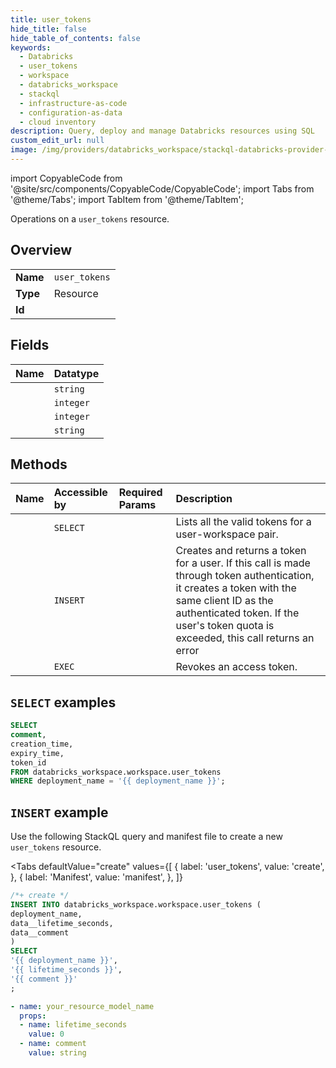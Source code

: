 ```yaml
---
title: user_tokens
hide_title: false
hide_table_of_contents: false
keywords:
  - Databricks
  - user_tokens
  - workspace
  - databricks_workspace
  - stackql
  - infrastructure-as-code
  - configuration-as-data
  - cloud inventory
description: Query, deploy and manage Databricks resources using SQL
custom_edit_url: null
image: /img/providers/databricks_workspace/stackql-databricks-provider-featured-image.png
---
```


import CopyableCode from '@site/src/components/CopyableCode/CopyableCode';
import Tabs from '@theme/Tabs';
import TabItem from '@theme/TabItem';

Operations on a <code>user_tokens</code> resource.  

## Overview
<table><tbody>
<tr><td><b>Name</b></td><td><code>user_tokens</code></td></tr>
<tr><td><b>Type</b></td><td>Resource</td></tr>
<tr><td><b>Id</b></td><td><CopyableCode code="databricks_workspace.workspace.user_tokens" /></td></tr>
</tbody></table>

## Fields
| Name | Datatype |
|:-----|:---------|
| <CopyableCode code="comment" /> | `string` |
| <CopyableCode code="creation_time" /> | `integer` |
| <CopyableCode code="expiry_time" /> | `integer` |
| <CopyableCode code="token_id" /> | `string` |

## Methods
| Name | Accessible by | Required Params | Description |
|:-----|:--------------|:----------------|:------------|
| <CopyableCode code="listtokens" /> | `SELECT` | <CopyableCode code="deployment_name" /> | Lists all the valid tokens for a user-workspace pair. |
| <CopyableCode code="create" /> | `INSERT` | <CopyableCode code="deployment_name" /> | Creates and returns a token for a user. If this call is made through token authentication, it creates a token with the same client ID as the authenticated token. If the user's token quota is exceeded, this call returns an error |
| <CopyableCode code="revoketoken" /> | `EXEC` | <CopyableCode code="deployment_name" /> | Revokes an access token. |

## `SELECT` examples

```sql
SELECT
comment,
creation_time,
expiry_time,
token_id
FROM databricks_workspace.workspace.user_tokens
WHERE deployment_name = '{{ deployment_name }}';
```

## `INSERT` example

Use the following StackQL query and manifest file to create a new <code>user_tokens</code> resource.

<Tabs
    defaultValue="create"
    values={[
        { label: 'user_tokens', value: 'create', },
        { label: 'Manifest', value: 'manifest', },
    ]}
>
<TabItem value="create">

```sql
/*+ create */
INSERT INTO databricks_workspace.workspace.user_tokens (
deployment_name,
data__lifetime_seconds,
data__comment
)
SELECT 
'{{ deployment_name }}',
'{{ lifetime_seconds }}',
'{{ comment }}'
;
```

</TabItem>
<TabItem value="manifest">

```yaml
- name: your_resource_model_name
  props:
  - name: lifetime_seconds
    value: 0
  - name: comment
    value: string

```

</TabItem>
</Tabs>

